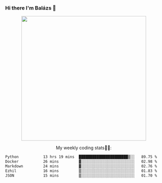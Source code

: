 ### Hi there I'm Balázs 👋
  
<p align="center">
  <img width="400" src="https://github-readme-stats.vercel.app/api/top-langs/?username=bkutasi&size_weight=0.5&count_weight=0.5&hide=jupyter%20notebook&layout=compact&theme=tokyonight">
</p>
<p align="center">
My weekly coding stats👨‍💻:
</p>
<!--START_SECTION:waka-->

```txt
Python           13 hrs 19 mins  ██████████████████████▒░░   89.75 %
Docker           26 mins         ▓░░░░░░░░░░░░░░░░░░░░░░░░   02.98 %
Markdown         24 mins         ▓░░░░░░░░░░░░░░░░░░░░░░░░   02.76 %
Ezhil            16 mins         ▒░░░░░░░░░░░░░░░░░░░░░░░░   01.83 %
JSON             15 mins         ▒░░░░░░░░░░░░░░░░░░░░░░░░   01.70 %
```

<!--END_SECTION:waka-->



<!--
**bkutasi/bkutasi** is a ✨ _special_ ✨ repository because its `README.md` (this file) appears on your GitHub profile.

Here are some ideas to get you started:

- 🔭 I’m currently working on ...
- 🌱 I’m currently learning ...
- 👯 I’m looking to collaborate on ...
- 🤔 I’m looking for help with ...
- 💬 Ask me about ...
- 📫 How to reach me: ...
- 😄 Pronouns: ...
- ⚡ Fun fact: ...
-->
